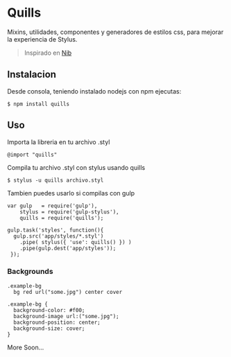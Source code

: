 # Quills
Mixins, utilidades, componentes y generadores de estilos css, para mejorar la experiencia de Stylus.
> Inspirado en [Nib](http://tj.github.io/nib/ "Stylus - Nib")

## Instalacion
Desde consola, teniendo instalado nodejs con npm ejecutas:
```
$ npm install quills
```

## Uso
Importa la libreria en tu archivo .styl
```
@import "quills"
```
Compila tu archivo .styl con stylus usando quills
```
$ stylus -u quills archivo.styl
```
Tambien puedes usarlo si compilas con gulp
```
var gulp   = require('gulp'),
    stylus = require('gulp-stylus'),
    quills = require('quills');

gulp.task('styles', function(){
  gulp.src('app/styles/*.styl')
    .pipe( stylus({ 'use': quills() }) )
    .pipe(gulp.dest('app/styles'));
 });
```

### Backgrounds

```
.example-bg
  bg red url("some.jpg") center cover
```
```
.example-bg {
  background-color: #f00;
  background-image url:("some.jpg");
  background-position: center;
  background-size: cover;
}
```

More Soon...